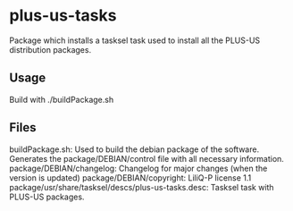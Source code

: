 # plus-us-tasks
Package which installs a tasksel task used to install all the PLUS-US distribution packages.

## Usage
Build with ./buildPackage.sh

## Files
buildPackage.sh: Used to build the debian package of the software. Generates the package/DEBIAN/control file with all necessary information.
package/DEBIAN/changelog: Changelog for major changes (when the version is updated)
package/DEBIAN/copyright: LiliQ-P license 1.1
package/usr/share/tasksel/descs/plus-us-tasks.desc: Tasksel task with PLUS-US packages.
